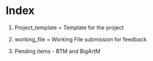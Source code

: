 # Index  

1. Project_template = Template for the project 

2. working_file = Working File submission for feedback

3. Pending items - BTM and BigArtM
